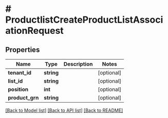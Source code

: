 # # ProductlistCreateProductListAssociationRequest


## Properties


Name | Type | Description | Notes
------------ | ------------- | ------------- | -------------
**tenant_id**| **string** |   | [optional]
**list_id**| **string** |   | [optional]
**position**| **int** |   | [optional]
**product_grn**| **string** |   | [optional]


[[Back to Model list]](../../README.md#models) [[Back to API list]](../../README.md#endpoints) [[Back to README]](../../README.md)